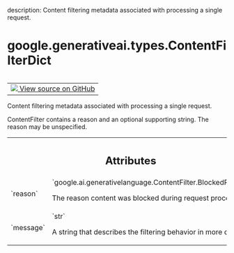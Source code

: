 description: Content filtering metadata associated with processing a single request.

<div itemscope itemtype="http://developers.google.com/ReferenceObject">
<meta itemprop="name" content="google.generativeai.types.ContentFilterDict" />
<meta itemprop="path" content="Stable" />
</div>

# google.generativeai.types.ContentFilterDict

<!-- Insert buttons and diff -->

<table class="tfo-notebook-buttons tfo-api nocontent" align="left">
<td>
  <a target="_blank" href="https://github.com/google/generative-ai-python/blob/master/google/generativeai/types/safety_types.py#L149-L153">
    <img src="https://www.tensorflow.org/images/GitHub-Mark-32px.png" />
    View source on GitHub
  </a>
</td>
</table>



Content filtering metadata associated with processing a single request.

<!-- Placeholder for "Used in" -->
ContentFilter contains a reason and an optional supporting
string. The reason may be unspecified.





<!-- Tabular view -->
 <table class="responsive fixed orange">
<colgroup><col width="214px"><col></colgroup>
<tr><th colspan="2"><h2 class="add-link">Attributes</h2></th></tr>

<tr>
<td>
`reason`<a id="reason"></a>
</td>
<td>
`google.ai.generativelanguage.ContentFilter.BlockedReason`

The reason content was blocked during request
processing.
</td>
</tr><tr>
<td>
`message`<a id="message"></a>
</td>
<td>
`str`

A string that describes the filtering
behavior in more detail.
</td>
</tr>
</table>




